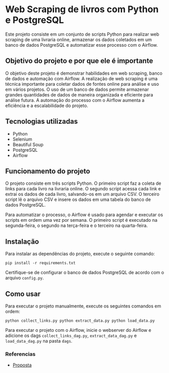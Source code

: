 # Web Scraping de livros com Python e PostgreSQL

Este projeto consiste em um conjunto de scripts Python para realizar web scraping de uma livraria online, armazenar os dados coletados em um banco de dados PostgreSQL e automatizar esse processo com o Airflow.

## Objetivo do projeto e por que ele é importante

O objetivo deste projeto é demonstrar habilidades em web scraping, banco de dados e automação com Airflow. A realização de web scraping é uma técnica importante para coletar dados de fontes online para análise e uso em vários projetos. O uso de um banco de dados permite armazenar grandes quantidades de dados de maneira organizada e eficiente para análise futura. A automação do processo com o Airflow aumenta a eficiência e a escalabilidade do projeto.

## Tecnologias utilizadas

-   Python
-   Selenium
-   Beautiful Soup
-   PostgreSQL
-   Airflow

## Funcionamento do projeto

O projeto consiste em três scripts Python. O primeiro script faz a coleta de links para cada livro na livraria online. O segundo script acessa cada link e extrai os dados de cada livro, salvando-os em um arquivo CSV. O terceiro script lê o arquivo CSV e insere os dados em uma tabela do banco de dados PostgreSQL.

Para automatizar o processo, o Airflow é usado para agendar e executar os scripts em ordem uma vez por semana. O primeiro script é executado na segunda-feira, o segundo na terça-feira e o terceiro na quarta-feira.

## Instalação

Para instalar as dependências do projeto, execute o seguinte comando:

`pip install -r requirements.txt`

Certifique-se de configurar o banco de dados PostgreSQL de acordo com o arquivo `config.py`.

## Como usar

Para executar o projeto manualmente, execute os seguintes comandos em ordem:

`python collect_links.py python extract_data.py python load_data.py`

Para executar o projeto com o Airflow, inicie o webserver do Airflow e adicione os dags `collect_links_dag.py`, `extract_data_dag.py` e `load_data_dag.py` na pasta `dags`.



### Referencias
* [Proposta](https://medium.com/@meigarom/o-projeto-de-data-engineering-para-o-seu-portf%C3%B3lio-c186c7191823)